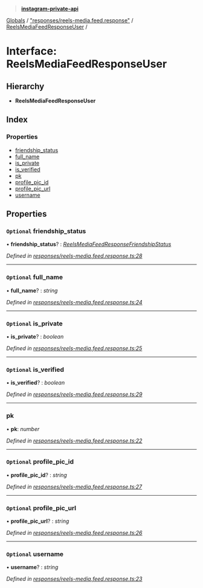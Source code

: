 > **[instagram-private-api](../README.md)**

[Globals](../globals.md) / ["responses/reels-media.feed.response"](../modules/_responses_reels_media_feed_response_.md) / [ReelsMediaFeedResponseUser](_responses_reels_media_feed_response_.reelsmediafeedresponseuser.md) /

# Interface: ReelsMediaFeedResponseUser

## Hierarchy

* **ReelsMediaFeedResponseUser**

## Index

### Properties

* [friendship_status](_responses_reels_media_feed_response_.reelsmediafeedresponseuser.md#optional-friendship_status)
* [full_name](_responses_reels_media_feed_response_.reelsmediafeedresponseuser.md#optional-full_name)
* [is_private](_responses_reels_media_feed_response_.reelsmediafeedresponseuser.md#optional-is_private)
* [is_verified](_responses_reels_media_feed_response_.reelsmediafeedresponseuser.md#optional-is_verified)
* [pk](_responses_reels_media_feed_response_.reelsmediafeedresponseuser.md#pk)
* [profile_pic_id](_responses_reels_media_feed_response_.reelsmediafeedresponseuser.md#optional-profile_pic_id)
* [profile_pic_url](_responses_reels_media_feed_response_.reelsmediafeedresponseuser.md#optional-profile_pic_url)
* [username](_responses_reels_media_feed_response_.reelsmediafeedresponseuser.md#optional-username)

## Properties

### `Optional` friendship_status

• **friendship_status**? : *[ReelsMediaFeedResponseFriendshipStatus](_responses_reels_media_feed_response_.reelsmediafeedresponsefriendshipstatus.md)*

*Defined in [responses/reels-media.feed.response.ts:28](https://github.com/Nerixyz/instagram-private-api/blob/e5037ee/src/responses/reels-media.feed.response.ts#L28)*

___

### `Optional` full_name

• **full_name**? : *string*

*Defined in [responses/reels-media.feed.response.ts:24](https://github.com/Nerixyz/instagram-private-api/blob/e5037ee/src/responses/reels-media.feed.response.ts#L24)*

___

### `Optional` is_private

• **is_private**? : *boolean*

*Defined in [responses/reels-media.feed.response.ts:25](https://github.com/Nerixyz/instagram-private-api/blob/e5037ee/src/responses/reels-media.feed.response.ts#L25)*

___

### `Optional` is_verified

• **is_verified**? : *boolean*

*Defined in [responses/reels-media.feed.response.ts:29](https://github.com/Nerixyz/instagram-private-api/blob/e5037ee/src/responses/reels-media.feed.response.ts#L29)*

___

###  pk

• **pk**: *number*

*Defined in [responses/reels-media.feed.response.ts:22](https://github.com/Nerixyz/instagram-private-api/blob/e5037ee/src/responses/reels-media.feed.response.ts#L22)*

___

### `Optional` profile_pic_id

• **profile_pic_id**? : *string*

*Defined in [responses/reels-media.feed.response.ts:27](https://github.com/Nerixyz/instagram-private-api/blob/e5037ee/src/responses/reels-media.feed.response.ts#L27)*

___

### `Optional` profile_pic_url

• **profile_pic_url**? : *string*

*Defined in [responses/reels-media.feed.response.ts:26](https://github.com/Nerixyz/instagram-private-api/blob/e5037ee/src/responses/reels-media.feed.response.ts#L26)*

___

### `Optional` username

• **username**? : *string*

*Defined in [responses/reels-media.feed.response.ts:23](https://github.com/Nerixyz/instagram-private-api/blob/e5037ee/src/responses/reels-media.feed.response.ts#L23)*